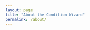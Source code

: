 ```yaml
---
layout: page
title: "About the Condition Wizard"
permalink: /about/
---
```


 <link rel="icon" href="[http://example.com/favicon.ico](https://encrypted-tbn0.gstatic.com/images?q=tbn:ANd9GcQbJhgR5LHTwhb7s0rWPXpqrewU0mZWN_x0rPpUiRBk9x8AwHvRxnxpEaKnZOIkZEJZmJo&usqp=CAU)https://encrypted-tbn0.gstatic.com/images?q=tbn:ANd9GcQbJhgR5LHTwhb7s0rWPXpqrewU0mZWN_x0rPpUiRBk9x8AwHvRxnxpEaKnZOIkZEJZmJo&usqp=CAU" type="image/x-icon">
